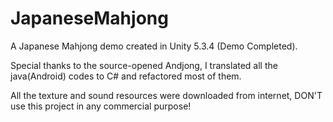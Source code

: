 # JapaneseMahjong
A Japanese Mahjong demo created in Unity 5.3.4 (Demo Completed).

Special thanks to the source-opened Andjong, I translated all the java(Android) codes to C# and refactored most of them.

All the texture and sound resources were downloaded from internet, DON'T use this project in any commercial purpose!
